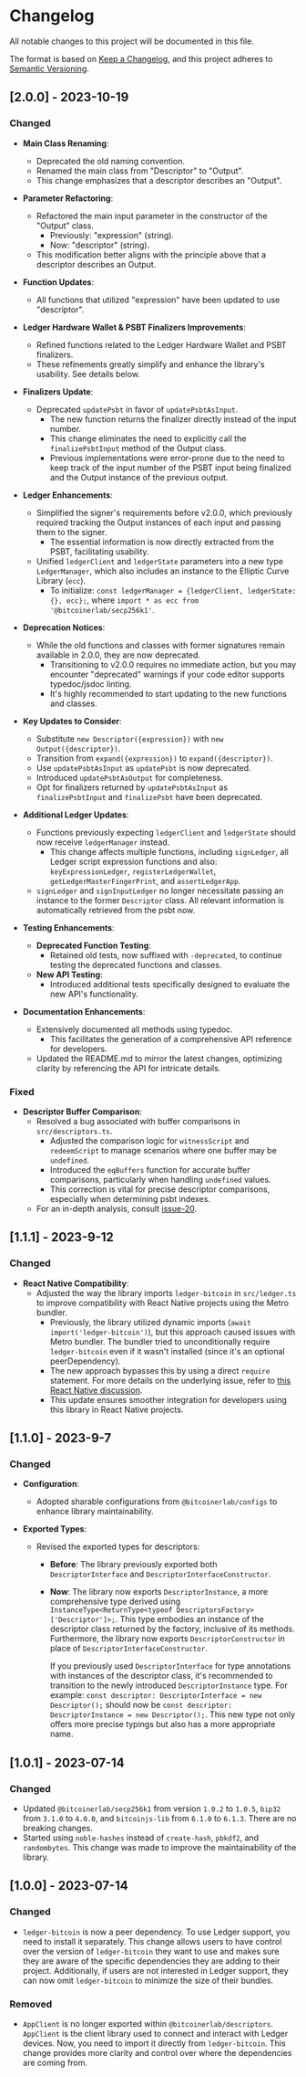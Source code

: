 # Changelog

All notable changes to this project will be documented in this file.

The format is based on [Keep a Changelog](https://keepachangelog.com/en/1.0.0/),
and this project adheres to [Semantic Versioning](https://semver.org/spec/v2.0.0.html).

## [2.0.0] - 2023-10-19

### Changed

- **Main Class Renaming**:
  - Deprecated the old naming convention.
  - Renamed the main class from "Descriptor" to "Output".
  - This change emphasizes that a descriptor describes an "Output".

- **Parameter Refactoring**:
  - Refactored the main input parameter in the constructor of the "Output" class.
    - Previously: "expression" (string).
    - Now: "descriptor" (string).
  - This modification better aligns with the principle above that a descriptor describes an Output.

- **Function Updates**:
  - All functions that utilized "expression" have been updated to use "descriptor".

- **Ledger Hardware Wallet & PSBT Finalizers Improvements**:
  - Refined functions related to the Ledger Hardware Wallet and PSBT finalizers.
  - These refinements greatly simplify and enhance the library's usability. See details below.

- **Finalizers Update**:
  - Deprecated `updatePsbt` in favor of `updatePsbtAsInput`.
    - The new function returns the finalizer directly instead of the input number.
    - This change eliminates the need to explicitly call the `finalizePsbtInput` method of the Output class.
    - Previous implementations were error-prone due to the need to keep track of the input number of the PSBT input being finalized and the Output instance of the previous output.

- **Ledger Enhancements**:
  - Simplified the signer's requirements before v2.0.0, which previously required tracking the Output instances of each input and passing them to the signer.
    - The essential information is now directly extracted from the PSBT, facilitating usability.
  - Unified `ledgerClient` and `ledgerState` parameters into a new type `LedgerManager`, which also includes an instance to the Elliptic Curve Library (`ecc`).
    - To initialize: `const ledgerManager = {ledgerClient, ledgerState: {}, ecc};`, where `import * as ecc from '@bitcoinerlab/secp256k1'`.

- **Deprecation Notices**:
  - While the old functions and classes with former signatures remain available in 2.0.0, they are now deprecated.
    - Transitioning to v2.0.0 requires no immediate action, but you may encounter "deprecated" warnings if your code editor supports typedoc/jsdoc linting.
    - It's highly recommended to start updating to the new functions and classes.

- **Key Updates to Consider**:
  - Substitute `new Descriptor({expression})` with `new Output({descriptor})`.
  - Transition from `expand({expression})` to `expand({descriptor})`.
  - Use `updatePsbtAsInput` as `updatePsbt` is now deprecated.
  - Introduced `updatePsbtAsOutput` for completeness.
  - Opt for finalizers returned by `updatePsbtAsInput` as `finalizePsbtInput` and `finalizePsbt` have been deprecated.

- **Additional Ledger Updates**:
  - Functions previously expecting `ledgerClient` and `ledgerState` should now receive `ledgerManager` instead.
    - This change affects multiple functions, including `signLedger`, all Ledger script expression functions and also: `keyExpressionLedger`, `registerLedgerWallet`, `getLedgerMasterFingerPrint`, and `assertLedgerApp`.
  - `signLedger` and `signInputLedger` no longer necessitate passing an instance to the former `Descriptor` class. All relevant information is automatically retrieved from the psbt now.

- **Testing Enhancements**:
  - **Deprecated Function Testing**:
    - Retained old tests, now suffixed with `-deprecated`, to continue testing the deprecated functions and classes.
  - **New API Testing**:
    - Introduced additional tests specifically designed to evaluate the new API's functionality.

- **Documentation Enhancements**:
  - Extensively documented all methods using typedoc.
    - This facilitates the generation of a comprehensive API reference for developers.
  - Updated the README.md to mirror the latest changes, optimizing clarity by referencing the API for intricate details.

### Fixed

- **Descriptor Buffer Comparison**:
  - Resolved a bug associated with buffer comparisons in `src/descriptors.ts`.
    - Adjusted the comparison logic for `witnessScript` and `redeemScript` to manage scenarios where one buffer may be `undefined`.
    - Introduced the `eqBuffers` function for accurate buffer comparisons, particularly when handling `undefined` values.
    - This correction is vital for precise descriptor comparisons, especially when determining psbt indexes.
  - For an in-depth analysis, consult [issue-20](https://github.com/bitcoinerlab/descriptors/issues/20).

## [1.1.1] - 2023-9-12

### Changed

- **React Native Compatibility**:
  - Adjusted the way the library imports `ledger-bitcoin` in `src/ledger.ts` to improve compatibility with React Native projects using the Metro bundler.
    - Previously, the library utilized dynamic imports (`await import('ledger-bitcoin')`), but this approach caused issues with Metro bundler. The bundler tried to unconditionally require `ledger-bitcoin` even if it wasn't installed (since it's an optional peerDependency).
    - The new approach bypasses this by using a direct `require` statement. For more details on the underlying issue, refer to [this React Native discussion](https://github.com/react-native-community/discussions-and-proposals/issues/120).
    - This update ensures smoother integration for developers using this library in React Native projects.

## [1.1.0] - 2023-9-7

### Changed

- **Configuration**:
  - Adopted sharable configurations from `@bitcoinerlab/configs` to enhance library maintainability.

- **Exported Types**:
  - Revised the exported types for descriptors:
    - **Before**: The library previously exported both `DescriptorInterface` and `DescriptorInterfaceConstructor`.
    - **Now**: The library now exports `DescriptorInstance`, a more comprehensive type derived using `InstanceType<ReturnType<typeof DescriptorsFactory>['Descriptor']>;`. This type embodies an instance of the descriptor class returned by the factory, inclusive of its methods. Furthermore, the library now exports `DescriptorConstructor` in place of `DescriptorInterfaceConstructor`.

      If you previously used `DescriptorInterface` for type annotations with instances of the descriptor class, it's recommended to transition to the newly introduced `DescriptorInstance` type. For example: `const descriptor: DescriptorInterface = new Descriptor();` should now be `const descriptor: DescriptorInstance = new Descriptor();`. This new type not only offers more precise typings but also has a more appropriate name.

## [1.0.1] - 2023-07-14

### Changed
- Updated `@bitcoinerlab/secp256k1` from version `1.0.2` to `1.0.5`, `bip32` from `3.1.0` to `4.0.0`, and `bitcoinjs-lib` from `6.1.0` to `6.1.3`. There are no breaking changes.
- Started using `noble-hashes` instead of `create-hash`, `pbkdf2`, and `randombytes`. This change was made to improve the maintainability of the library.

## [1.0.0] - 2023-07-14

### Changed

- `ledger-bitcoin` is now a peer dependency. To use Ledger support, you need to install it separately. This change allows users to have control over the version of `ledger-bitcoin` they want to use and makes sure they are aware of the specific dependencies they are adding to their project. Additionally, if users are not interested in Ledger support, they can now omit `ledger-bitcoin` to minimize the size of their bundles.

### Removed

- `AppClient` is no longer exported within `@bitcoinerlab/descriptors`. `AppClient` is the client library used to connect and interact with Ledger devices. Now, you need to import it directly from `ledger-bitcoin`. This change provides more clarity and control over where the dependencies are coming from.
